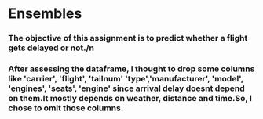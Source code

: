 # Ensembles
### The objective of this assignment is to predict whether a flight gets delayed or not./n
### After assessing the dataframe, I thought to drop some columns like 'carrier', 'flight', 'tailnum' 'type','manufacturer', 'model', 'engines', 'seats', 'engine' since arrival delay doesnt depend on them.It mostly depends on weather, distance and time.So, I chose to omit those columns.
### 
